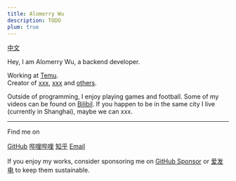 ```yaml
---
title: Alomerry Wu
description: TODO
plum: true
---
```


[中文](./index_zh)

Hey, I am Alomerry Wu, a backend developer.

Working at [Temu](https://www.temu.com/).<br>
Creator of [xxx](), [xxx]() and [others]().<br>

Outside of programming, I enjoy playing games and football. Some of my videos can be found on [Bilibil](xxx). If you happen to be in the same city I live (currently in Shanghai), maybe we can xxx.

<div flex-auto />

---

Find me on

<p flex="~ gap-3 wrap" class="mt--2!">
  <a href="https://github.com/alomerry" target="_blank"><span op75 i-simple-icons-github /> GitHub</a>
  <a href="https://space.bilibili.com/1" target="_blank"><span op75 i-simple-icons-bilibili /> 哔哩哔哩</a>
  <a href="https://www.zhihu.com/people/1" target="_blank"><span op75 i-simple-icons-zhihu /> 知乎</a>
  <a href="mailto:alomerry.wu@gmail.com" target="_blank"><span op75 i-simple-icons-gmail /> Email</a>
</p>

If you enjoy my works, consider sponsoring me on [<span i-carbon-favorite /> GitHub Sponsor](https://github.com/sponsors/alomerry) or [<span i-carbon-lightning /> 爱发电](https://afdian.net/a/21xxx3) to keep them sustainable.
